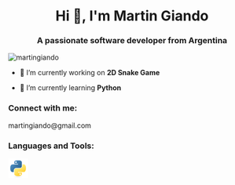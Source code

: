 <h1 align="center">Hi 👋, I'm Martin Giando</h1>
<h3 align="center">A passionate software developer from Argentina</h3>

<p align="left"> <img src="https://komarev.com/ghpvc/?username=martingiando&label=Profile%20views&color=0e75b6&style=flat" alt="martingiando" /> </p>

- 🔭 I’m currently working on **2D Snake Game**

- 🌱 I’m currently learning **Python**

<h3 align="left">Connect with me:</h3>
<p align="left">
    martingiando@gmail.com
</p>

<h3 align="left">Languages and Tools:</h3>
<p align="left"> <a href="https://www.python.org" target="_blank" rel="noreferrer"> <img src="https://raw.githubusercontent.com/devicons/devicon/master/icons/python/python-original.svg" alt="python" width="40" height="40"/> </a> </p>

